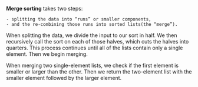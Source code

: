 **Merge sorting** takes two steps:
```
- splitting the data into “runs” or smaller components,
- and the re-combining those runs into sorted lists(the “merge”).
```

When splitting the data, we divide the input to our sort in half.
We then recursively call the sort on each of those halves, which cuts the halves into quarters.
This process continues until all of the lists contain only a single element. Then we begin merging.

When merging two single-element lists, we check if the first element is smaller or larger than the other. 
Then we return the two-element list with the smaller element followed by the larger element.
